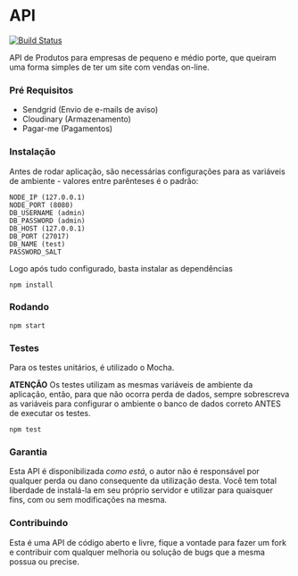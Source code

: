 # API

[![Build Status](https://travis-ci.org/QueroUmaLoja/api.png)](https://travis-ci.org/QueroUmaLoja/api) 


API de Produtos para empresas de pequeno e médio porte, que queiram uma forma simples de ter um site com vendas on-line.

### Pré Requisitos
- Sendgrid (Envio de e-mails de aviso)
- Cloudinary (Armazenamento)
- Pagar-me (Pagamentos)

### Instalação

Antes de rodar aplicação, são necessárias configurações para as variáveis de ambiente - valores entre parênteses é o padrão:

```
NODE_IP (127.0.0.1)
NODE_PORT (8080)
DB_USERNAME (admin)
DB_PASSWORD (admin)
DB_HOST (127.0.0.1)
DB_PORT (27017)
DB_NAME (test)
PASSWORD_SALT
``` 

Logo após tudo configurado, basta instalar as dependências

```
npm install
```


### Rodando

```
npm start
```


### Testes

Para os testes unitários, é utilizado o Mocha.

**ATENÇÃO**
Os testes utilizam as mesmas variáveis de ambiente da aplicação, então, para que não ocorra perda de dados, sempre
sobrescreva as variáveis para configurar o ambiente o banco de dados correto ANTES de executar os testes.

```
npm test
```


### Garantia
Esta API é disponibilizada *como está*, o autor não é responsável por qualquer perda ou dano consequente da utilização 
desta. Você tem total liberdade de instalá-la em seu próprio servidor e utilizar para quaisquer fins, com ou sem 
modificações na mesma.

### Contribuindo
Esta é uma API de código aberto e livre, fique a vontade para fazer um fork e contribuir com qualquer melhoria ou solução
de bugs que a mesma possua ou precise.
